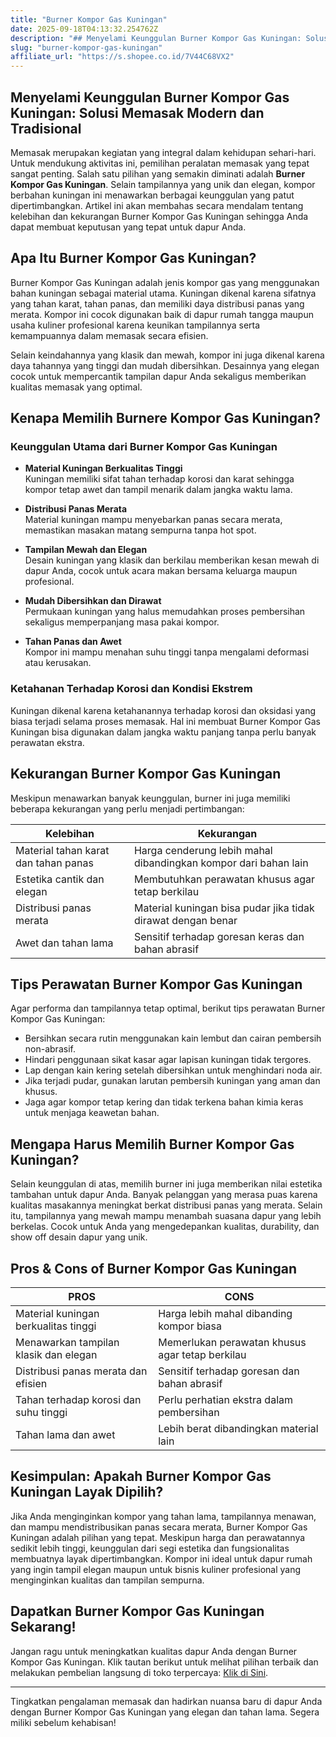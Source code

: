 ```yaml
---
title: "Burner Kompor Gas Kuningan"
date: 2025-09-18T04:13:32.254762Z
description: "## Menyelami Keunggulan Burner Kompor Gas Kuningan: Solusi Memasak Modern dan Tradisional..."
slug: "burner-kompor-gas-kuningan"
affiliate_url: "https://s.shopee.co.id/7V44C68VX2"
---
```

## Menyelami Keunggulan Burner Kompor Gas Kuningan: Solusi Memasak Modern dan Tradisional

Memasak merupakan kegiatan yang integral dalam kehidupan sehari-hari. Untuk mendukung aktivitas ini, pemilihan peralatan memasak yang tepat sangat penting. Salah satu pilihan yang semakin diminati adalah **Burner Kompor Gas Kuningan**. Selain tampilannya yang unik dan elegan, kompor berbahan kuningan ini menawarkan berbagai keunggulan yang patut dipertimbangkan. Artikel ini akan membahas secara mendalam tentang kelebihan dan kekurangan Burner Kompor Gas Kuningan sehingga Anda dapat membuat keputusan yang tepat untuk dapur Anda.

## Apa Itu Burner Kompor Gas Kuningan?

Burner Kompor Gas Kuningan adalah jenis kompor gas yang menggunakan bahan kuningan sebagai material utama. Kuningan dikenal karena sifatnya yang tahan karat, tahan panas, dan memiliki daya distribusi panas yang merata. Kompor ini cocok digunakan baik di dapur rumah tangga maupun usaha kuliner profesional karena keunikan tampilannya serta kemampuannya dalam memasak secara efisien.

Selain keindahannya yang klasik dan mewah, kompor ini juga dikenal karena daya tahannya yang tinggi dan mudah dibersihkan. Desainnya yang elegan cocok untuk mempercantik tampilan dapur Anda sekaligus memberikan kualitas memasak yang optimal.

## Kenapa Memilih Burnere Kompor Gas Kuningan?

### Keunggulan Utama dari Burner Kompor Gas Kuningan

- **Material Kuningan Berkualitas Tinggi**  
  Kuningan memiliki sifat tahan terhadap korosi dan karat sehingga kompor tetap awet dan tampil menarik dalam jangka waktu lama.

- **Distribusi Panas Merata**  
  Material kuningan mampu menyebarkan panas secara merata, memastikan masakan matang sempurna tanpa hot spot.

- **Tampilan Mewah dan Elegan**  
  Desain kuningan yang klasik dan berkilau memberikan kesan mewah di dapur Anda, cocok untuk acara makan bersama keluarga maupun profesional.

- **Mudah Dibersihkan dan Dirawat**  
  Permukaan kuningan yang halus memudahkan proses pembersihan sekaligus memperpanjang masa pakai kompor.

- **Tahan Panas dan Awet**  
  Kompor ini mampu menahan suhu tinggi tanpa mengalami deformasi atau kerusakan.

### Ketahanan Terhadap Korosi dan Kondisi Ekstrem

Kuningan dikenal karena ketahanannya terhadap korosi dan oksidasi yang biasa terjadi selama proses memasak. Hal ini membuat Burner Kompor Gas Kuningan bisa digunakan dalam jangka waktu panjang tanpa perlu banyak perawatan ekstra.

## Kekurangan Burner Kompor Gas Kuningan

Meskipun menawarkan banyak keunggulan, burner ini juga memiliki beberapa kekurangan yang perlu menjadi pertimbangan:

| Kelebihan | Kekurangan |
|------------|--------------|
| Material tahan karat dan tahan panas | Harga cenderung lebih mahal dibandingkan kompor dari bahan lain |
| Estetika cantik dan elegan | Membutuhkan perawatan khusus agar tetap berkilau |
| Distribusi panas merata | Material kuningan bisa pudar jika tidak dirawat dengan benar |
| Awet dan tahan lama | Sensitif terhadap goresan keras dan bahan abrasif |

## Tips Perawatan Burner Kompor Gas Kuningan

Agar performa dan tampilannya tetap optimal, berikut tips perawatan Burner Kompor Gas Kuningan:

- Bersihkan secara rutin menggunakan kain lembut dan cairan pembersih non-abrasif.
- Hindari penggunaan sikat kasar agar lapisan kuningan tidak tergores.
- Lap dengan kain kering setelah dibersihkan untuk menghindari noda air.
- Jika terjadi pudar, gunakan larutan pembersih kuningan yang aman dan khusus.
- Jaga agar kompor tetap kering dan tidak terkena bahan kimia keras untuk menjaga keawetan bahan.

## Mengapa Harus Memilih Burner Kompor Gas Kuningan?

Selain keunggulan di atas, memilih burner ini juga memberikan nilai estetika tambahan untuk dapur Anda. Banyak pelanggan yang merasa puas karena kualitas masakannya meningkat berkat distribusi panas yang merata. Selain itu, tampilannya yang mewah mampu menambah suasana dapur yang lebih berkelas. Cocok untuk Anda yang mengedepankan kualitas, durability, dan show off desain dapur yang unik.

## Pros & Cons of Burner Kompor Gas Kuningan

| PROS | CONS |
|-------|--------|
| Material kuningan berkualitas tinggi | Harga lebih mahal dibanding kompor biasa |
| Menawarkan tampilan klasik dan elegan | Memerlukan perawatan khusus agar tetap berkilau |
| Distribusi panas merata dan efisien | Sensitif terhadap goresan dan bahan abrasif |
| Tahan terhadap korosi dan suhu tinggi | Perlu perhatian ekstra dalam pembersihan |
| Tahan lama dan awet | Lebih berat dibandingkan material lain |

## Kesimpulan: Apakah Burner Kompor Gas Kuningan Layak Dipilih?

Jika Anda menginginkan kompor yang tahan lama, tampilannya menawan, dan mampu mendistribusikan panas secara merata, Burner Kompor Gas Kuningan adalah pilihan yang tepat. Meskipun harga dan perawatannya sedikit lebih tinggi, keunggulan dari segi estetika dan fungsionalitas membuatnya layak dipertimbangkan. Kompor ini ideal untuk dapur rumah yang ingin tampil elegan maupun untuk bisnis kuliner profesional yang menginginkan kualitas dan tampilan sempurna.

## Dapatkan Burner Kompor Gas Kuningan Sekarang!

Jangan ragu untuk meningkatkan kualitas dapur Anda dengan Burner Kompor Gas Kuningan. Klik tautan berikut untuk melihat pilihan terbaik dan melakukan pembelian langsung di toko terpercaya: [Klik di Sini](https://s.shopee.co.id/7V44C68VX2).

---

Tingkatkan pengalaman memasak dan hadirkan nuansa baru di dapur Anda dengan Burner Kompor Gas Kuningan yang elegan dan tahan lama. Segera miliki sebelum kehabisan!